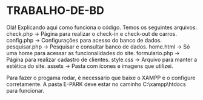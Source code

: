 # TRABALHO-DE-BD
Olá!
Explicando aqui como funciona o código.
Temos os seguintes arquivos:
check.php -> Página para realizar o check-in e check-out de carros.
config.php -> Configurações para acesso do banco de dados.
pesquisar.php -> Pesquisar e consultar banco de dados.
home.html -> Só uma home para acessar as funcionalidades do site.
formulario.php -> Página para realizar cadastro de clientes.
style.css -> Arquivo para manter a estética do site.
assets -> Pasta com ícones e imagens que utilizei.

Para fazer o progama rodar, é necessário que baixe o XAMPP e o configure corretamente. A pasta E-PARK deve estar no caminho C:\xampp\htdocs para funcionar.
